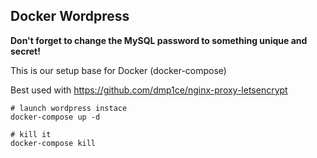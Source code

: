 ## Docker Wordpress

**Don't forget to change the MySQL password to something unique and secret!**

This is our setup base for Docker (docker-compose)

Best used with https://github.com/dmp1ce/nginx-proxy-letsencrypt

```
# launch wordpress instace
docker-compose up -d

# kill it
docker-compose kill
```
